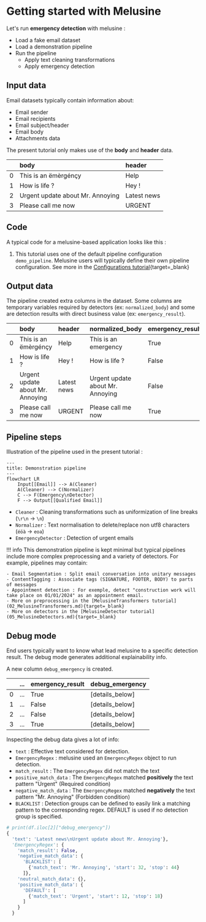 # Getting started with Melusine

Let's run **emergency detection** with melusine :

* Load a fake email dataset
* Load a demonstration pipeline
* Run the pipeline  
    * Apply text cleaning transformations  
    * Apply emergency detection

## Input data

Email datasets typically contain information about:

- Email sender
- Email recipients
- Email subject/header
- Email body
- Attachments data

The present tutorial only makes use of the **body** and **header** data.

|    | body                             | header      |
|:---|:---------------------------------|:------------|
| 0  | This is an ëmèrgénçy             | Help        |
| 1  | How is life ?                    | Hey !       |
| 2  | Urgent update about Mr. Annoying | Latest news |
| 3  | Please call me now               | URGENT      |

## Code

A typical code for a melusine-based application looks like this :


[//]: # (```Python)

[//]: # ({!../../src/melusine/docs/GettingStarted/tutorial001.py!})

[//]: # (```)


1. This tutorial uses one of the default pipeline configuration `demo_pipeline`. Melusine users will typically define their own pipeline configuration.
   See more in the [Configurations tutorial](06_Configurations.md){target=_blank}

## Output data

The pipeline created extra columns in the dataset.
Some columns are temporary variables required by detectors (ex: `normalized_body`)
and some are detection results with direct business value (ex: `emergency_result`).

|    | body                             | header      | normalized_body             | emergency_result   |
|:---|:---------------------------------|:------------|:---------------------------------|:-------------------|
| 0  | This is an ëmèrgénçy             | Help        | This is an emergency             | True               |
| 1  | How is life ?                    | Hey !       | How is life ?                    | False              |
| 2  | Urgent update about Mr. Annoying | Latest news | Urgent update about Mr. Annoying | False              |
| 3  | Please call me now               | URGENT      | Please call me now               | True               |

## Pipeline steps

Illustration of the pipeline used in the present tutorial :

``` mermaid
---
title: Demonstration pipeline
---
flowchart LR
    Input[[Email]] --> A(Cleaner)
    A(Cleaner) --> C(Normalizer)
    C --> F(Emergency\nDetector)
    F --> Output[[Qualified Email]]
```

* `Cleaner` : Cleaning transformations such as uniformization of line breaks (`\r\n` -> `\n`)
* `Normalizer` : Text normalisation to delete/replace non utf8 characters (`éöà` -> `eoa`)
* `EmergencyDetector` : Detection of urgent emails


!!! info
    This demonstration pipeline is kept minimal but typical pipelines include more complex preprocessing and a variety of detectors.
    For example, pipelines may contain:

    - Email Segmentation : Split email conversation into unitary messages
    - ContentTagging : Associate tags (SIGNATURE, FOOTER, BODY) to parts of messages
    - Appointment detection : For exemple, detect "construction work will take place on 01/01/2024" as an appointment email.
    - More on preprocessing in the [MelusineTransformers tutorial](02_MelusineTransformers.md){target=_blank}
    - More on detectors in the [MelusineDetector tutorial](05_MelusineDetectors.md){target=_blank}


## Debug mode

End users typically want to know what lead melusine to a specific detection result. The debug mode generates additional explainability info.

[//]: # (```Python hl_lines="8")

[//]: # ({!../../src/melusine/docs/GettingStarted/tutorial002.py!})

[//]: # (```)

A new column `debug_emergency` is created.

|    | ... | emergency_result   | debug_emergency   |
|:---|:----|:-------------------|:------------------|
| 0  | ... | True               | [details_below]   |
| 1  | ... | False              | [details_below]   |
| 2  | ... | False              | [details_below]   |
| 3  | ... | True               | [details_below]   |

Inspecting the debug data gives a lot of info:

- `text` : Effective text considered for detection.
- `EmergencyRegex` : melusine used an `EmergencyRegex` object to run detection.
- `match_result` : The `EmergencyRegex` did not match the text
- `positive_match_data` : The `EmergencyRegex` matched **positively** the text pattern "Urgent" (Required condition)
- `negative_match_data` : The `EmergencyRegex` matched **negatively** the text pattern "Mr. Annoying" (Forbidden condition)
- `BLACKLIST` : Detection groups can be defined to easily link a matching pattern to the corresponding regex. DEFAULT is used if no detection group is specified.


```Python
# print(df.iloc[2]["debug_emergency"])
{
  'text': 'Latest news\nUrgent update about Mr. Annoying'},
  'EmergencyRegex': {
    'match_result': False,
    'negative_match_data': {
      'BLACKLIST': [
        {'match_text': 'Mr. Annoying', 'start': 32, 'stop': 44}
      ]},
    'neutral_match_data': {},
    'positive_match_data': {
      'DEFAULT': [
        {'match_text': 'Urgent', 'start': 12, 'stop': 18}
      ]
    }
  }
```
